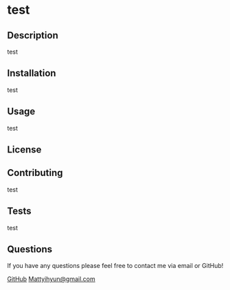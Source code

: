 # test

## Description
test
## Installation
test
## Usage
test
## License

## Contributing
test
## Tests
test
## Questions
If you have any questions please feel free to contact me via email or GitHub!

[GitHub]("https://www.github.com/Myhyun")
Mattyihyun@gmail.com
